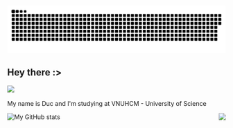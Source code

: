 ![snake gif](https://github.com/ducnguyen1511/ducnguyen1511/blob/output/github-contribution-grid-snake.svg)


## Hey there :>

<img src="https://c.tenor.com/b4YzfTiBP7MAAAAC/bye-bye-pokemon.gif" >


<p>

  My name is Duc and I'm studying at VNUHCM - University of Science
  
  <img src="https://64.media.tumblr.com/dc825749e59da5fe52411b4d287ef69d/tumblr_mq6y9kNkbZ1rr8b5oo1_400.gif" style="float:right">
</p>

![My GitHub stats](https://github-readme-stats.vercel.app/api?username=ducnguyen1511&show_icons=true&theme=radical&hide_border=true)


